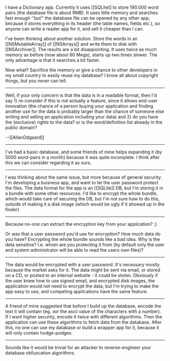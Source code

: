 

I have a Dictionary app. Currently it uses [[SQLite]] to store 190.000 word pairs (the database file is about 9MB). It uses little memory and searches fast enough ''but'' the database file can be opened by any other app, because it stores everything in its header (the table names, fields etc.), so anyone can write a reader app for it, and sell it cheaper than I can.

I've been thinking about another solution. Store the words in an [[NSMutableArray]] of [[NSArrays]] and write them to disk with [[NSArchiver]].
The results are a bit disappointing. It uses twice as much memory as before (now about 60 Megs), starts up two times slower. The only advantage is that it searches a bit faster.

Now what? Sacrifice the memory or give a chance to other developers in my small country to easily reuse my database?
I know all about copyright things, but you never can tell.

----

Well, if your only concern is that the data is in a readable format, then I'd say 1) re-consider if this is not actually a feature, since it allows end-user innovation (the chance of a person buying your application and finding another use for the data is probably larger than the chance of someone else writing and selling an application including your data) and 2) do you have the (exclusive) rights to the data? or is the word/definition list already in the public domain?

--[[AllanOdgaard]]

----

I've had a basic database, and some friends of mine helps expanding it (by 5000 word-pairs in a month) because it was quite incomplete. I think after this we can consider regarding it as ours.

----

I was thinking about the same issue, but more because of general security. I'm developing a buisness app, and want to let the user password protect the files. The data format for the app is an [[SQLite]] DB, but I'm storing it in a bundle with some other resources. I'd like to encrypt the whole bundle, which would take care of securing the DB, but I'm not sure how to do this, outside of making it a disk image (which would be ugly if it showed up in the finder)

----

Because no-one can extract the encryption key from your application? ;)

Or was that a user password you'd use for encryption? How much data do you have? Encrypting the whole bundle sounds like a bad idea. Why is the data sensitive? I.e. whom are you protecting it from (by default only the user and system administrator will be able to read the users own files)?

----

The data would be encrypted with a user password. It's necessary mostly because the market asks for it. The data might be sent via email, or stored on a CD, or posted to an internal website - it could be stolen. Obviously if the user knew how to use signed email, and encrypted disk images, the application would not need to encrypt the data, but I'm trying to make the app easy to use, and competing applications have the same feature.

----

A friend of mine suggested that before I build up the database, encode the text it will contain (eg. xor the ascii value of the characters with a number). If I want higher security, encode it twice with different algorithms. Then the application can use these algorithms to fetch data from the database. After this, no one can use my database or build a wrapper app for it, because it will only contain hodge-podges.

----

Sounds like it would be trivial for an attacker to reverse-engineer your database obfuscation algorithms.